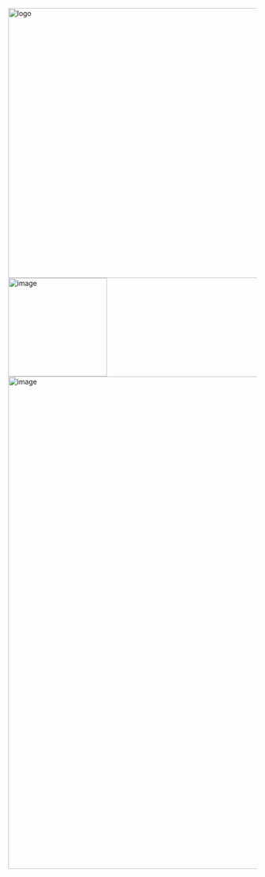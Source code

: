 <img width="1377" height="548" alt="logo" src="https://github.com/user-attachments/assets/4e7c2563-bccc-4c05-b485-bf81039c3684" />

<img width="200" height="200" alt="image" src="https://github.com/user-attachments/assets/bbc81bfe-ccbb-4e3e-bae3-1e9a89b1a5d7" />


<img width="1000" height="1000" alt="image" src="https://github.com/user-attachments/assets/0ae501a5-1094-4116-91ac-a949fbfdad0c" />
